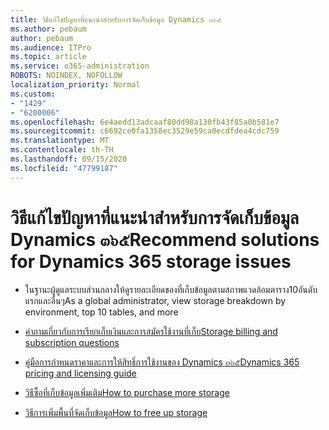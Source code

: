 ```yaml
---
title: วิธีแก้ไขปัญหาที่แนะนำสำหรับการจัดเก็บข้อมูล Dynamics ๓๖๕
ms.author: pebaum
author: pebaum
ms.audience: ITPro
ms.topic: article
ms.service: o365-administration
ROBOTS: NOINDEX, NOFOLLOW
localization_priority: Normal
ms.custom:
- "1429"
- "6200006"
ms.openlocfilehash: 6e4aedd13adcaaf80dd98a130fb43f85a0b581e7
ms.sourcegitcommit: c6692ce0fa1358ec3529e59ca0ecdfdea4cdc759
ms.translationtype: MT
ms.contentlocale: th-TH
ms.lasthandoff: 09/15/2020
ms.locfileid: "47799187"
---
```

# <a name="recommend-solutions-for-dynamics-365-storage-issues"></a><span data-ttu-id="317aa-102">วิธีแก้ไขปัญหาที่แนะนำสำหรับการจัดเก็บข้อมูล Dynamics ๓๖๕</span><span class="sxs-lookup"><span data-stu-id="317aa-102">Recommend solutions for Dynamics 365 storage issues</span></span>

* <span data-ttu-id="317aa-103">ในฐานะผู้ดูแลระบบส่วนกลางให้ดูรายละเอียดของที่เก็บข้อมูลตามสภาพแวดล้อมตาราง10อันดับแรกและอื่นๆ</span><span class="sxs-lookup"><span data-stu-id="317aa-103">As a global administrator, view storage breakdown by environment, top 10 tables, and more</span></span>

* [<span data-ttu-id="317aa-104">คำถามเกี่ยวกับการเรียกเก็บเงินและการสมัครใช้งานที่เก็บ</span><span class="sxs-lookup"><span data-stu-id="317aa-104">Storage billing and subscription questions</span></span>](https://docs.microsoft.com/dynamics365/customer-engagement/admin/contact-information-microsoft-dynamics-365-online-billing-support)

* [<span data-ttu-id="317aa-105">คู่มือการกำหนดราคาและการให้สิทธิ์การใช้งานของ Dynamics ๓๖๕</span><span class="sxs-lookup"><span data-stu-id="317aa-105">Dynamics 365 pricing and licensing guide</span></span>](https://dynamics.microsoft.com/pricing/)

* [<span data-ttu-id="317aa-106">วิธีซื้อที่เก็บข้อมูลเพิ่มเติม</span><span class="sxs-lookup"><span data-stu-id="317aa-106">How to purchase more storage</span></span>](https://docs.microsoft.com/dynamics365/customer-engagement/admin/manage-storage#add-storage-to-dynamics-365-online)

* [<span data-ttu-id="317aa-107">วิธีการเพิ่มพื้นที่จัดเก็บข้อมูล</span><span class="sxs-lookup"><span data-stu-id="317aa-107">How to free up storage</span></span>](https://docs.microsoft.com/dynamics365/customer-engagement/admin/free-storage-space)
